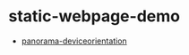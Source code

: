 # static-webpage-demo
* [panorama-deviceorientation](https://cycjimmy.github.io/static-webpage-demo/panorama-deviceorientation/)
